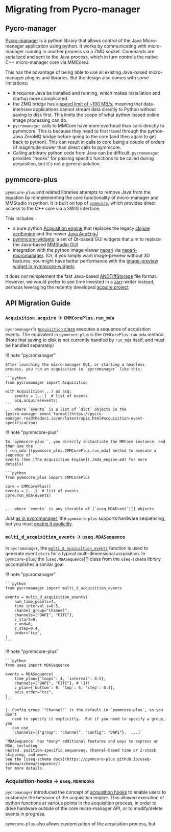 # Migrating from Pycro-manager

## Pycro-manager

[Pycro-manager](https://github.com/micro-manager/pycro-manager) is a python
library that allows control of the Java Micro-manager application using python.
It works by communicating with micro-manager running in another process
via a ZMQ socket. Commands are serialized and sent to the Java process, which
in turn controls the native C++ micro-manager core via MMCoreJ.

This has the advantage of being able to use all existing Java-based
micro-manager plugins and libraries. But the design also comes with
some limitations:

- it requires Java be installed and running, which makes installation and
  startup more complicated.
- the ZMQ bridge has a [speed limit of ~100
  MB/s](https://pycro-manager.readthedocs.io/en/latest/performance_guide.html),
  meaning that data-intensive applications cannot stream data directly to Python
  without saving to disk first. This limits the scope of what python-based
  online image processing can do.
- `pycromanager` calls to MMCore have more overhead than calls
  directly to pymmcore. This is because they need to first travel through
  the python-Java ZeroMQ bridge before going to the core (and then again
  to get back to python). This can result in calls to core being a couple
  of orders of magnitude slower than direct calls to pymmcore.
- Calling arbitrary python code from Java can be difficult. `pycromanager`
  provides "hooks" for passing specific functions to be called during
  acquisition, but it's not a general solution.

## pymmcore-plus

`pymmcore-plus` and related libraries attempts to remove Java from the equation
by reimplementing the core functionality of micro-manager and MMStudio in python. It is built on top of [`pymmcore`](https://github.com/micro-manager/pymmcore), which provides direct access to the C++ core via a SWIG interface.

This includes:

- a pure python [Acquisition engine](./mda_engine.md) that replaces the legacy [clojure
  acqEngine](https://github.com/micro-manager/micro-manager/tree/main/acqEngine/src/main/clj/org/micromanager)
  and the newer [Java AcqEngJ](https://github.com/micro-manager/AcqEngJ)
- [pymmcore-widgets](https://pymmcore-plus.github.io/pymmcore-widgets): a set of Qt-based GUI widgets that aim to replace the Java-based [MMStudio
  GUI](https://github.com/micro-manager/micro-manager)
- integration with the python image viewer [napari](https://napari.org/) via
  [napari-micromanager](https://github.com/pymmcore-plus/napari-micromanager).
  (Or, if you simply want image-preview without 3D features, you might have
  better performance with the [image-preview widget in
  pymmcore-widgets](https://pymmcore-plus.github.io/pymmcore-widgets/widgets/ImagePreview/)

It does _not_ reimplement the fast Java-based
[ANDTiffStorage](https://github.com/micro-manager/NDTiffStorage) file format.
However, we would prefer to see time invested in a
[zarr](https://github.com/zarr-developers/zarr-python)-writer instead, perhaps
leveraging the recently developed [acquire
project](https://github.com/acquire-project/acquire-python)

## API Migration Guide

### `Acquisition.acquire` &rarr; `CMMCorePlus.run_mda`

`pycromanager`'s [`Acquisition`
class](https://pycro-manager.readthedocs.io/en/latest/acq_overview.html)
executes a sequence of acquisition events. The equivalent in `pymmcore-plus` is
the `CMMCorePlus.run_mda` method. (Note that saving to disk is not currently
handled by `run_mda` itself, and must be handled separately)

!!! note "pycromanager"

    After launching the micro-manager GUI, or starting a headless
    process, you run an acquisition in `pycromanager` like this:

    ```python
    from pycromanager import Acquisition

    with Acquisition(...) as acq:
        events = [...]  # list of events
        acq.acquire(events)
    ```
    ... where `events` is a list of `dict` objects in the
    [pycro-manager event format](https://pycro-manager.readthedocs.io/en/latest/apis.html#acquisition-event-specification)

!!! note "pymmcore-plus"

    In `pymmcore-plus``, you directly instantiate the MMCore instance, and then use the
    [`run_mda`][pymmcore_plus.CMMCorePlus.run_mda] method to execute a sequence of
    events (See [The Acquisition Engine](./mda_engine.md) for more details)

    ```python
    from pymmcore_plus import CMMCorePlus

    core = CMMCorePlus()
    events = [...]  # list of events
    core.run_mda(events)
    ```

    ... where `events` is any iterable of [`useq.MDAEvent`][] objects.

Just [as in pycromanager](https://pycro-manager.readthedocs.io/en/latest/acq_overview.html#hardware-sequencing), the `pymmcore-plus` supports hardware sequencing, but
you must [enable it explicitly](mda_engine.md#hardware-triggered-sequences).

### `multi_d_acquisition_events` &rarr; `useq.MDASequence`

In `pycromanager`, the
[`multi_d_acquisition_events`](https://pycro-manager.readthedocs.io/en/latest/apis.html#pycromanager.multi_d_acquisition_events)
function is used to generate event `dicts` for a typical multi-dimensional
acquisition. In `pymmcore-plus`, the [`useq.MDASequence`][] class from the
`useq-schema` library accomplishes a similar goal.

!!! note "pycromanager"

    ```python
    from pycromanager import multi_d_acquisition_events

    events = multi_d_acquisition_events(
        num_time_points=4,
        time_interval_s=0.5,
        channel_group="Channel",
        channels=["DAPI", "FITC"],
        z_start=0,
        z_end=6,
        z_step=0.4,
        order="tcz",
    )
    ```

!!! note "pymmcore-plus"

    ```python
    from useq import MDASequence

    events = MDASequence(
        time_plan={'loops': 4, 'interval': 0.5},
        channels=["DAPI", "FITC"], # (1)!
        z_plan={'bottom': 0, 'top': 6, 'step': 0.4},
        axis_order="tcz",
    )
    ```

    1. Config group `"Channel"` is the default in `pymmcore-plus`, so you don't
       need to specify it explicitly.  But if you need to specify a group, you
       can use  
       `channels=[{"group": "Channel", "config": "DAPI"},  ...]`

    `MDASequence` has *many* additional features and ways to express an MDA, including
    nested, position-specific sequences, channel-based time or Z-stack skipping, and more.
    See the [useq-schema docs](https://pymmcore-plus.github.io/useq-schema/schema/sequence/)
    for more details.

### Acquisition-hooks &rarr; `useq.MDAHooks`

`pycromanager` introduced the concept of [acquisition hooks](
https://pycro-manager.readthedocs.io/en/latest/acq_hooks.html#acq-hooks) to enable
users to customize the behavior of the acquisition engine.  This allowed execution
of python functions at various points in the acquisition process, in order to
drive hardware outside of the core micro-manager API, or to modify/delete events
in progress.

`pymmcore-plus` also allows customization of the acquisition process, but 
